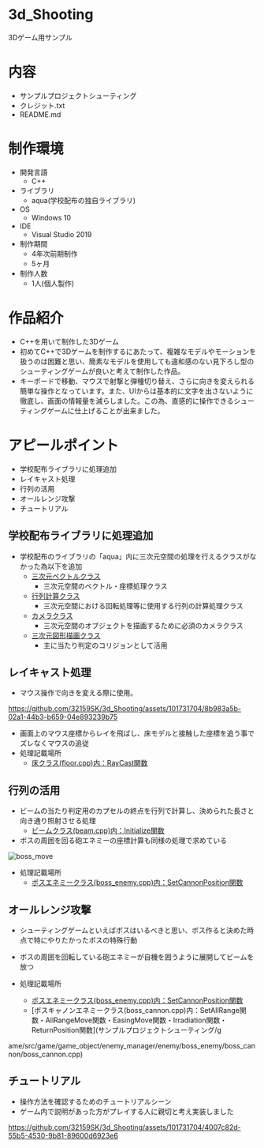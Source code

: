 # 3d_Shooting
3Dゲーム用サンプル

# 内容
* サンプルプロジェクトシューティング
* クレジット.txt
* README.md

# 制作環境
* 開発言語
  * C++
* ライブラリ
  * aqua(学校配布の独自ライブラリ)
* OS
  * Windows 10
* IDE
  * Visual Studio 2019
* 制作期間
  * 4年次前期制作
  * 5ヶ月
* 制作人数
  * 1人(個人製作)
    
# 作品紹介
* C++を用いて制作した3Dゲーム
* 初めてC++で3Dゲームを制作するにあたって、複雑なモデルやモーションを扱うのは困難と思い、簡素なモデルを使用しても違和感のない見下ろし型のシューティングゲームが良いと考えて制作した作品。
* キーボードで移動、マウスで射撃と弾種切り替え、さらに向きを変えられる簡単な操作となっています。また、UIからは基本的に文字を出さないように徹底し、画面の情報量を減らしました。この為、直感的に操作できるシューティングゲームに仕上げることが出来ました。
  
# アピールポイント
 * 学校配布ライブラリに処理追加
 * レイキャスト処理
 * 行列の活用
 * オールレンジ攻撃
 * チュートリアル

## 学校配布ライブラリに処理追加
* 学校配布のライブラリの「aqua」内に三次元空間の処理を行えるクラスがなかった為以下を追加
  * [三次元ベクトルクラス](サンプルプロジェクトシューティング/aqua/src/mathematics/vector/vector3)
    * 三次元空間のベクトル・座標処理クラス
  * [行列計算クラス](サンプルプロジェクトシューティング/aqua/src/mathematics/matrix)
    * 三次元空間における回転処理等に使用する行列の計算処理クラス
  * [カメラクラス](サンプルプロジェクトシューティング/aqua/src/graphics/camera)
    * 三次元空間のオブジェクトを描画するために必須のカメラクラス 
  * [三次元図形描画クラス](サンプルプロジェクトシューティング/aqua/src/graphics/primitive)
    * 主に当たり判定のコリジョンとして活用
      
## レイキャスト処理
* マウス操作で向きを変える際に使用。
  
https://github.com/32159SK/3d_Shooting/assets/101731704/8b983a5b-02a1-44b3-b659-04e893239b75
* 画面上のマウス座標からレイを飛ばし、床モデルと接触した座標を追う事でズレなくマウスの追従
* 処理記載場所
  *  [床クラス(floor.cpp)内：RayCast関数](サンプルプロジェクトシューティング/game/src/game/game_object/floor/floor.cpp)
    
## 行列の活用
* ビームの当たり判定用のカプセルの終点を行列で計算し、決められた長さと向き通り照射させる処理
  *  [ビームクラス(beam.cpp)内：Initialize関数](サンプルプロジェクトシューティング/game/src/game/game_object/bullet_manager/beam/beam.cpp)
* ボスの周囲を回る砲エネミーの座標計算も同様の処理で求めている
  
![boss_move](https://github.com/32159SK/3d_Shooting/assets/101731704/13267a97-163b-472c-92fa-bde9ae9b106a)
* 処理記載場所
  *  [ボスエネミークラス(boss_enemy.cpp)内：SetCannonPosition関数](サンプルプロジェクトシューティング/game/src/game/game_object/enemy_manager/enemy/boss_enemy/boss_enemy.cpp)

## オールレンジ攻撃
* シューティングゲームといえばボスはいるべきと思い、ボス作ると決めた時点で特にやりたかったボスの特殊行動
* ボスの周囲を回転している砲エネミーが自機を囲うように展開してビームを放つ


* 処理記載場所
  *  [ボスエネミークラス(boss_enemy.cpp)内：SetCannonPosition関数](サンプルプロジェクトシューティング/game/src/game/game_object/enemy_manager/enemy/boss_enemy/boss_enemy.cpp)
  *  [ボスキャノンエネミークラス(boss_cannon.cpp)内：SetAllRange関数・AllRangeMove関数・EasingMove関数・Irradiation関数・ReturnPosition関数](サンプルプロジェクトシューティング/g


ame/src/game/game_object/enemy_manager/enemy/boss_enemy/boss_cannon/boss_cannon.cpp)

## チュートリアル
* 操作方法を確認するためのチュートリアルシーン
* ゲーム内で説明があった方がプレイする人に親切と考え実装しました

https://github.com/32159SK/3d_Shooting/assets/101731704/4007c82d-55b5-4530-9b81-89600d6923e6
